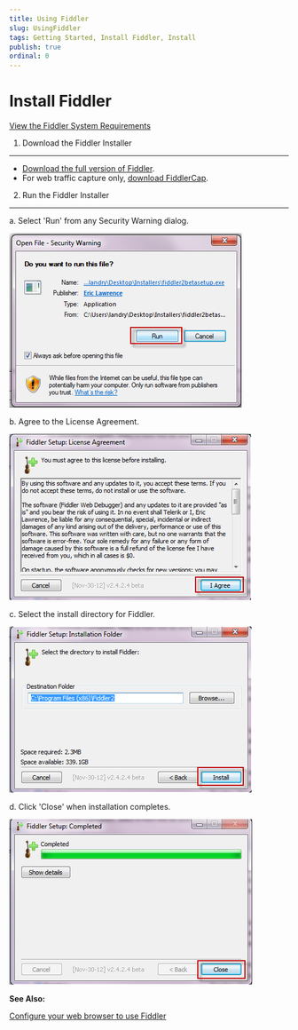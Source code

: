 ```yaml
---
title: Using Fiddler
slug: UsingFiddler
tags: Getting Started, Install Fiddler, Install
publish: true
ordinal: 0
---
```



Install Fiddler
===============

[View the Fiddler System Requirements][1]

1. Download the Fiddler Installer
---------------------------------

+  [Download the full version of Fiddler][1].
+  For web traffic capture only, [download FiddlerCap][2].


2. Run the Fiddler Installer
----------------------------
a. Select 'Run' from any Security Warning dialog.

![Setup Security Warning][3]

b. Agree to the License Agreement.

![Agree to License Agreement][4]

c. Select the install directory for Fiddler.

![Select Install Directory][5]

d. Click 'Close' when installation completes.

![Fiddler Setup Completed][6]

**See Also:**

[Configure your web browser to use Fiddler][7]

[1]: ../../../install
[2]: http://www.fiddlercap.com/FiddlerCap/
[3]: ../../images/ConfigureFiddler/SetupSecurityWarning.png
[4]: ../../images/ConfigureFiddler/AgreetoLicenseAgreement.png
[5]: ../../images/ConfigureFiddler/SelectInstallDirectory.png
[6]: ../../images/ConfigureFiddler/FiddlerSetupCompleted.png
[7]: ./ConfigureBrowsers
